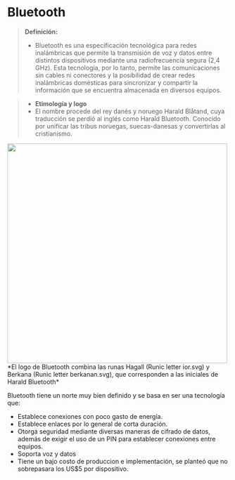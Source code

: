 # Bluetooth



> **Definición:**
> - Bluetooth es una especificación tecnológica para redes inalámbricas que permite la transmisión de voz y datos entre distintos dispositivos mediante una radiofrecuencia segura (2,4 GHz). Esta tecnología, por lo tanto, permite las comunicaciones sin cables ni conectores y la posibilidad de crear redes inalámbricas domésticas para sincronizar y compartir la información que se encuentra almacenada en diversos equipos.


> - **Etimología y logo**
 > - El nombre procede del rey danés y noruego Harald Blåtand, cuya traducción se perdió al inglés como Harald Bluetooth. Conocido por unificar las tribus noruegas, suecas-danesas y convertirlas al cristianismo.
  <img  width= "500" src="https://media.metrolatam.com/2018/04/16/a171f8c033d6e39d493a65d0b7cf6e1b-34d5b710c3a81821b371831d3901007c-1200x600.jpg" />
 *El logo de Bluetooth combina las runas Hagall (Runic letter ior.svg) y Berkana (Runic letter berkanan.svg), que corresponden a las iniciales de Harald Bluetooth*
 
 
 Bluetooth tiene un norte muy bien definido y se basa en ser una tecnología que:
* Establece conexiones con poco gasto de energía.
* Establece enlaces por lo general de corta duración.
* Otorga seguridad mediante diversas maneras de cifrado de datos, además de exigir el uso de un PIN para establecer conexiones entre equipos.
* Soporta voz y datos
* Tiene un bajo costo de produccion e implementación, se planteó que no sobrepasara los US$5 por dispositivo.
 


 



